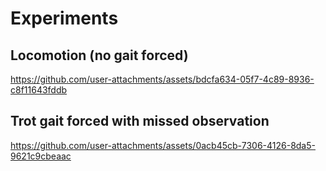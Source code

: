 # Experiments

## Locomotion (no gait forced)

https://github.com/user-attachments/assets/bdcfa634-05f7-4c89-8936-c8f11643fddb

## Trot gait forced with missed observation

https://github.com/user-attachments/assets/0acb45cb-7306-4126-8da5-9621c9cbeaac

